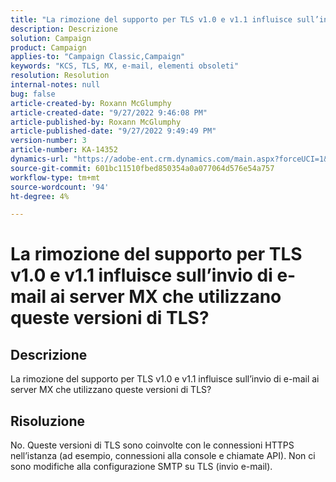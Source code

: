 ```yaml
---
title: "La rimozione del supporto per TLS v1.0 e v1.1 influisce sull’invio di e-mail ai server MX che utilizzano queste versioni TLS?"
description: Descrizione
solution: Campaign
product: Campaign
applies-to: "Campaign Classic,Campaign"
keywords: "KCS, TLS, MX, e-mail, elementi obsoleti"
resolution: Resolution
internal-notes: null
bug: false
article-created-by: Roxann McGlumphy
article-created-date: "9/27/2022 9:46:08 PM"
article-published-by: Roxann McGlumphy
article-published-date: "9/27/2022 9:49:49 PM"
version-number: 3
article-number: KA-14352
dynamics-url: "https://adobe-ent.crm.dynamics.com/main.aspx?forceUCI=1&pagetype=entityrecord&etn=knowledgearticle&id=e75a27cb-ad3e-ed11-9db1-00224808613b"
source-git-commit: 601bc11510fbed850354a0a077064d576e54a757
workflow-type: tm+mt
source-wordcount: '94'
ht-degree: 4%

---
```


# La rimozione del supporto per TLS v1.0 e v1.1 influisce sull’invio di e-mail ai server MX che utilizzano queste versioni di TLS?

## Descrizione


La rimozione del supporto per TLS v1.0 e v1.1 influisce sull’invio di e-mail ai server MX che utilizzano queste versioni di TLS?


## Risoluzione


No. Queste versioni di TLS sono coinvolte con le connessioni HTTPS nell’istanza (ad esempio, connessioni alla console e chiamate API). Non ci sono modifiche alla configurazione SMTP su TLS (invio e-mail).

